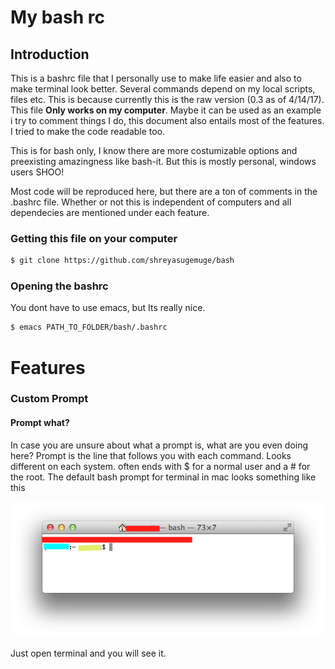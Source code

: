 # My bash rc
   
## Introduction
This is a bashrc file that I personally use to make life easier and also to make terminal look better. Several commands depend on my local scripts, files etc. This is because currently this is the raw version (0.3 as of 4/14/17). This file **Only works on my computer**. Maybe it can be used as an example i try to comment things I do, this document also entails most of the features. I tried to make the code readable too.

This is for bash only, I know there are more costumizable options and preexisting amazingness like bash-it. But this is mostly personal, windows users SHOO!

Most code will be reproduced here, but there are a ton of comments in the .bashrc file. Whether or not this is independent of computers and all dependecies are mentioned under each feature.

### Getting this file on your computer
```bash
$ git clone https://github.com/shreyasugemuge/bash
```
### Opening the bashrc
You dont have to use emacs, but Its really nice.
```bash
$ emacs PATH_TO_FOLDER/bash/.bashrc
```    
# Features

### Custom Prompt
#### Prompt what?
In case you are unsure about what a prompt is, what are you even doing here?
Prompt is the line that follows you with each command. Looks different on each system. often ends with $ for a normal user and a # for the root. The default bash prompt for terminal in mac looks something like this
   
![$](/img/def_term.png)

Just open terminal and you will see it. 